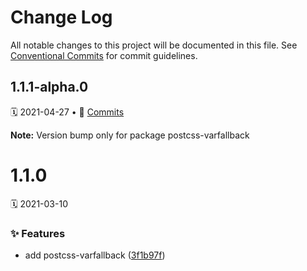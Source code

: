 # Change Log

All notable changes to this project will be documented in this file.
See [Conventional Commits](https://conventionalcommits.org) for commit guidelines.

<a name="1.1.1-alpha.0"></a>
## 1.1.1-alpha.0
🗓 2021-04-27 • 📝 [Commits](https://github.com/adobe/spectrum-css/compare/postcss-varfallback@1.1.0...postcss-varfallback@1.1.1-alpha.0)

**Note:** Version bump only for package postcss-varfallback





<a name="1.1.0"></a>
# 1.1.0
🗓 2021-03-10

### ✨ Features

* add postcss-varfallback ([3f1b97f](https://github.com/adobe/spectrum-css/commit/3f1b97f))
